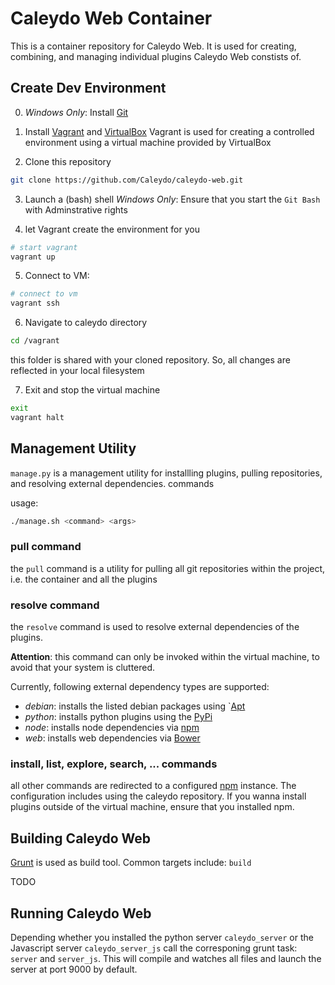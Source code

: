 Caleydo Web Container
=====================

This is a container repository for Caleydo Web. It is used for creating, combining, and managing individual plugins Caleydo Web constists of.

Create Dev Environment
----------------------

0. *Windows Only*: Install [Git](http://git-scm.com/download/win)
1. Install [Vagrant](http://www.vagrantup.com/) and [VirtualBox](https://www.virtualbox.org/)
  Vagrant is used for creating a controlled environment using a virtual machine provided by VirtualBox

2. Clone this repository
  ~~~bash
 git clone https://github.com/Caleydo/caleydo-web.git
 ~~~

3. Launch a (bash) shell
   *Windows Only*: Ensure that you start the `Git Bash` with Adminstrative rights

4. let Vagrant create the environment for you
 ~~~bash
 # start vagrant
 vagrant up
 ~~~

5. Connect to VM:
 ~~~bash
 # connect to vm
 vagrant ssh
 ~~~

6. Navigate to caleydo directory
 ~~~bash
 cd /vagrant
 ~~~
 this folder is shared with your cloned repository. So, all changes are reflected in your local filesystem
 
7. Exit and stop the virtual machine
 ~~~bash
 exit
 vagrant halt
 ~~~

Management Utility
------------------
`manage.py` is a management utility for installling plugins, pulling repositories, and resolving external dependencies. commands

usage: 
~~~bash
./manage.sh <command> <args>
~~~

### pull command

the `pull` command is a utility for pulling all git repositories within the project, i.e. the container and all the plugins

### resolve command

the `resolve` command is used to resolve external dependencies of the plugins. 

**Attention**: this command can only be invoked within the virtual machine, to avoid that your system is cluttered. 

Currently, following external dependency types are supported: 

 * *debian*: installs the listed debian packages using `[Apt](https://wiki.debian.org/Apt)
 * *python*: installs python plugins using the [PyPi](https://pypi.python.org/pypi)
 * *node*: installs node dependencies via [npm](http://npmjs.org/)
 * *web*: installs web dependencies via [Bower](http://bower.io)

### install, list, explore, search, ... commands

all other commands are redirected to a configured [npm](http://npmjs.org/) instance. The configuration includes using the caleydo repository. 
If you wanna install plugins outside of the virtual machine, ensure that you installed npm. 

Building Caleydo Web
--------------------

[Grunt](http://gruntjs.com) is used as build tool. Common targets include: `build`

TODO

Running Caleydo Web
-------------------

Depending whether you installed the python server `caleydo_server` or the Javascript server `caleydo_server_js` call the corresponing grunt task: `server` and `server_js`. 
This will compile and watches all files and launch the server at port 9000 by default. 